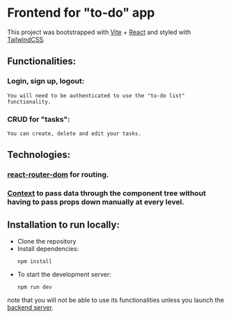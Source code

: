 # Frontend for "to-do" app

This project was bootstrapped with [Vite](https://vitejs.dev/guide/) + [React](https://reactjs.org/) and styled with [TailwindCSS](https://tailwindcss.com/).

## Functionalities:
### Login, sign up, logout:
    You will need to be authenticated to use the "to-do list" functionality.
### CRUD for "tasks":
    You can create, delete and edit your tasks.

## Technologies:

### [react-router-dom](https://reactrouter.com/en/main) for routing.

### [Context](https://legacy.reactjs.org/docs/context.html) to pass data through the component tree without having to pass props down manually at every level.

## Installation to run locally:
- Clone the repository
- Install dependencies:
    ~~~
    npm install
    ~~~
- To start the development server:
    ~~~
    npm run dev
    ~~~
note that you will not be able to use its functionalities unless you launch the [backend server](https://github.com/fedenazar97/backend-DRF-api-tasks).

